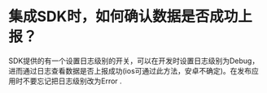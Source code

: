 # 集成SDK时，如何确认数据是否成功上报？ 

SDK提供的有一个设置日志级别的开关，可以在开发时设置日志级别为Debug，进而通过日志查看数据是否上报成功(ios可通过此方法，安卓不确定)。在发布应用时不要忘记把日志级别改为Error . 


